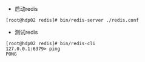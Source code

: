 - 启动redis
```shell
[root@hdp02 redis]# bin/redis-server ./redis.conf 
```

- 测试redis
```shell
[root@hdp02 redis]# bin/redis-cli 
127.0.0.1:6379> ping
PONG
```

